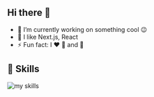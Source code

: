 ## Hi there 👋

- 🔭  I’m currently working on something cool 😉
- 🌱  I like Next.js, React
- ⚡  Fun fact: I ❤️ 🍺 and 🏹

## 🌱 Skills
<img alt="my skills" src="https://skillicons.dev/icons?theme=dark&perline=7&i=nextjs,react,javascript,typescript,nodejs,python,firebase,gcp,aws,graphql,git,github" />
<br>
